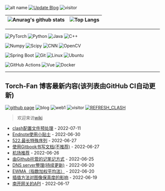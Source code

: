 ![alt name](https://img.shields.io/badge/fan%20qiliang-NanKai-orange)  [![Update Blog](https://github.com/QiliangFan/QiliangFan/actions/workflows/update_blog.yml/badge.svg)](https://github.com/QiliangFan/QiliangFan/actions/workflows/update_blog.yml) ![visitor](https://img.shields.io/badge/dynamic/json?url=https://busuanzi-github.torch-fan.workers.dev&query=$.site_uv&label=visitor)


| ![Anurag's github stats](https://github-readme-stats.vercel.app/api?username=QiliangFan&show_icons=true&theme=dracula)  | ![Top Langs](https://github-readme-stats.vercel.app/api/top-langs/?username=QiliangFan&layout=compact) |
| --| ---|

---

![PyTorch](https://img.shields.io/static/v1?label=&message=PyTorch&color=%3CCOLOR%3E&logo=PyTorch) 
![Python](https://img.shields.io/static/v1?style=flat&logo=Python&label=&message=Python&color=9cf)
![Java](https://img.shields.io/static/v1?style=flat&logo=Java&label=&message=Java&color=blueviolet)
![C++](https://img.shields.io/static/v1?style=flat&logo=C%2B%2B&label=&message=c%2B%2B&color=important)

![Numpy](https://img.shields.io/static/v1?style=flat&logo=Numpy&label=&message=Numpy&color=yellow)
![Scipy](https://img.shields.io/static/v1?style=flat&logo=Scipy&label=&message=Scipy&color=blue)
![CNN](https://img.shields.io/static/v1?style=flat&logo=CNN&label=&message=CNN&color=critical)
![OpenCV](https://img.shields.io/static/v1?style=flat&logo=OpenCV&label=&message=OpenCV&color=%235c3ee8)

![Spring Boot](https://img.shields.io/static/v1?style=flat&logo=Spring&label=&message=Spring%20Boot&color=blue)
![Git](https://img.shields.io/static/v1?style=flat&logo=Git&label=&message=Git&color=%236DB33F)
![Linux](https://img.shields.io/static/v1?style=flat&logo=Linux&label=&message=Linux&color=9cf)
![Ubuntu](https://img.shields.io/static/v1?style=flat&logo=Ubuntu&label=&message=Ubuntu&color=%23395420)

![GitHub Actions](https://img.shields.io/static/v1?style=flat&logo=GitHub%20Actions&label=&message=GitHub%20Actions&color=%23212121)
![Vue](https://img.shields.io/static/v1?style=flat&logo=Vue.js&label=&message=Vue.js&color=%23212121)
![Docker](https://img.shields.io/static/v1?style=flat&logo=Docker&label=&message=Docker&color=yellow)




---

## Torch-Fan 博客最新内容(该列表由GitHub CI自动更新)
[![github page](https://img.shields.io/github/deployments/qiliangfan/qiliangfan.github.io/github-pages?style=for-the-badge)](https://github.com/QiliangFan/qiliangfan.github.io)
![blog](https://img.shields.io/website?logo=Netlify&url=https%3A%2F%2Ftorch-fan.site%2F) ![web1](https://img.shields.io/mozilla-observatory/grade-score/torch-fan.site?logo=Netlify&publish) 
![visitor](https://img.shields.io/badge/dynamic/json?url=https://busuanzi-torch-fan.torch-fan.workers.dev/&query=$.site_uv&label=visitor)
[![REFRESH_CLASH](https://github.com/QiliangFan/share/actions/workflows/refresh_clash.yml/badge.svg?branch=main)](https://github.com/QiliangFan/share/actions/workflows/refresh_clash.yml)

> 欢迎来访[wiki](https://wiki.torch-fan.site) 

<!-- START_SECTION:blog -->
* <a href='https://torch-fan.site/2022/07/11/clash%E9%85%8D%E7%BD%AE%E6%96%87%E4%BB%B6%E9%A2%84%E5%A4%84%E7%90%86/' target='_blank'>clash配置文件预处理</a> - 2022-07-11
* <a href='https://torch-fan.site/2022/06/30/Endnote%E4%BD%BF%E7%94%A8%E5%B0%8F%E8%B4%B4%E5%A3%AB/' target='_blank'>Endnote使用小贴士</a> - 2022-06-30
* <a href='https://torch-fan.site/2022/06/27/522-%E6%9C%80%E9%95%BF%E7%89%B9%E6%AE%8A%E5%BA%8F%E5%88%97/' target='_blank'>522.最长特殊序列</a> - 2022-06-27
* <a href='https://torch-fan.site/2022/06/27/%E4%BD%BF%E7%94%A8Gitbook%E4%B9%A6%E5%86%99%E6%96%87%E6%A1%A3/' target='_blank'>使用Gitbook书写文档(不推荐)</a> - 2022-06-27
* <a href='https://torch-fan.site/2022/06/26/%E6%9C%BA%E5%9C%BA%E6%8E%A8%E8%8D%90/' target='_blank'>机场推荐</a> - 2022-06-26
* <a href='https://torch-fan.site/2022/06/25/%E7%94%B1Github%E6%89%98%E7%AE%A1%E7%9A%84%E8%AE%B0%E7%AC%94%E8%AE%B0%E6%96%B9%E5%BC%8F/' target='_blank'>由Github托管的记笔记方式</a> - 2022-06-25
* <a href='https://torch-fan.site/2022/06/20/DNS-server%E6%95%B4%E7%90%86/' target='_blank'>DNS server整理(持续更新)</a> - 2022-06-20
* <a href='https://torch-fan.site/2022/06/20/EWMA/' target='_blank'>EWMA（指数加权平均法）</a> - 2022-06-20
* <a href='https://torch-fan.site/2022/06/19/%E6%8F%92%E5%80%BC%E6%96%B9%E6%B3%95%E5%AF%B9%E5%9B%BE%E5%83%8F%E4%BF%9D%E7%9C%9F%E5%BA%A6%E7%9A%84%E5%BD%B1%E5%93%8D/' target='_blank'>插值方法对图像保真度的影响</a> - 2022-06-19
* <a href='https://torch-fan.site/2022/06/17/%E5%8D%97%E5%BC%80%E7%BD%91%E5%85%B3%E7%9A%84API/' target='_blank'>南开网关的API</a> - 2022-06-17
<!-- END_SECTION:blog -->
